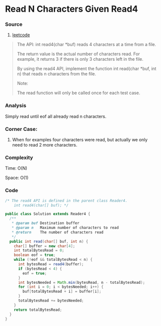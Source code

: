# Read N Characters Given Read4
### Source
1. [leetcode](https://leetcode.com/problems/read-n-characters-given-read4/)

> The API: int read4(char *buf) reads 4 characters at a time from a file.
>
> The return value is the actual number of characters read. For example, it returns 3 if there is only 3 characters left in the file.
>
> By using the read4 API, implement the function int read(char *buf, int n) that reads n characters from the file.
> 
> Note:
>
> The read function will only be called once for each test case.

### Analysis
Simply read until eof all already read n characters.

### Corner Case:
1. When for examples four characters were read, but actually we only need to read 2 more characters.

### Complexity
Time: O(N)

Space: O(1)

### Code
```java
/* The read4 API is defined in the parent class Reader4.
    int read4(char[] buf); */

public class Solution extends Reader4 {
  /**
   * @param buf Destination buffer
   * @param n   Maximum number of characters to read
   * @return    The number of characters read
   */
  public int read(char[] buf, int n) {
    char[] buffer = new char[4];
    int totalBytesRead = 0;
    boolean eof = true;
    while (!eof && totalBytesRead < n) {
      int bytesRead = read4(buffer);
      if (bytesRead < 4) {
        eof = true;
      }
      int bytesNeeded = Math.min(bytesRead, n - totalBytesRead);
      for (int i = 0; i < bytesNeeded; i++) {
        buf[totalBytesRead + i] = buffer[i];
      }
      totalBytesRead += bytesNeeded;
    }
    return totalBytesRead;
  }
}
```
